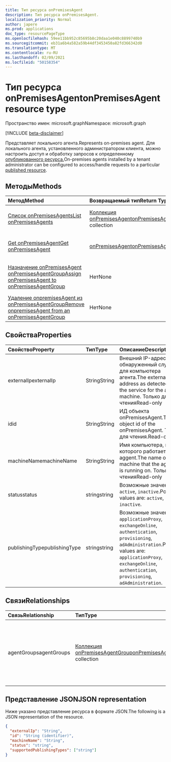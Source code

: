 ```yaml
---
title: Тип ресурса onPremisesAgent
description: Тип ресурса onPremisesAgent.
localization_priority: Normal
author: japere
ms.prod: applications
doc_type: resourcePageType
ms.openlocfilehash: 59ee11bb952c85695b8c20daa1e040c8899740b9
ms.sourcegitcommit: eb31a6b4a582a59b44df3453450a82fd366342d0
ms.translationtype: MT
ms.contentlocale: ru-RU
ms.lasthandoff: 02/09/2021
ms.locfileid: "50158354"
---
```

# <a name="onpremisesagent-resource-type"></a><span data-ttu-id="c67d3-103">Тип ресурса onPremisesAgent</span><span class="sxs-lookup"><span data-stu-id="c67d3-103">onPremisesAgent resource type</span></span>

<span data-ttu-id="c67d3-104">Пространство имен: microsoft.graph</span><span class="sxs-lookup"><span data-stu-id="c67d3-104">Namespace: microsoft.graph</span></span>

[!INCLUDE [beta-disclaimer](../../includes/beta-disclaimer.md)]

<span data-ttu-id="c67d3-105">Представляет локального агента.</span><span class="sxs-lookup"><span data-stu-id="c67d3-105">Represents on-premises agent.</span></span> <span data-ttu-id="c67d3-106">Для локального агента, установленного администратором клиента, можно настроить доступ и обработку запросов к определенному [опубликованного ресурса.](publishedresource.md)</span><span class="sxs-lookup"><span data-stu-id="c67d3-106">On-premises agents installed by a tenant administrator can be configured to access/handle requests to a particular [published resource](publishedresource.md).</span></span>

## <a name="methods"></a><span data-ttu-id="c67d3-107">Методы</span><span class="sxs-lookup"><span data-stu-id="c67d3-107">Methods</span></span>

| <span data-ttu-id="c67d3-108">Метод</span><span class="sxs-lookup"><span data-stu-id="c67d3-108">Method</span></span>       | <span data-ttu-id="c67d3-109">Возвращаемый тип</span><span class="sxs-lookup"><span data-stu-id="c67d3-109">Return Type</span></span> | <span data-ttu-id="c67d3-110">Описание</span><span class="sxs-lookup"><span data-stu-id="c67d3-110">Description</span></span> |
|:-------------|:------------|:------------|
| [<span data-ttu-id="c67d3-111">Список onPremisesAgents</span><span class="sxs-lookup"><span data-stu-id="c67d3-111">List onPremisesAgents</span></span>](../api/onpremisesagent-list.md) | <span data-ttu-id="c67d3-112">[Коллекция onPremisesAgent](onpremisesagent.md)</span><span class="sxs-lookup"><span data-stu-id="c67d3-112">[onPremisesAgent](onpremisesagent.md) collection</span></span> | <span data-ttu-id="c67d3-113">Получите **коллекцию объектов onPremisesAgents.**</span><span class="sxs-lookup"><span data-stu-id="c67d3-113">Get an **onPremisesAgents** object collection.</span></span> |
| [<span data-ttu-id="c67d3-114">Get onPremisesAgent</span><span class="sxs-lookup"><span data-stu-id="c67d3-114">Get onPremisesAgent</span></span>](../api/onpremisesagent-get.md) | [<span data-ttu-id="c67d3-115">onPremisesAgent</span><span class="sxs-lookup"><span data-stu-id="c67d3-115">onPremisesAgent</span></span>](onpremisesagent.md) | <span data-ttu-id="c67d3-116">Чтение свойств и связей объекта **onPremisesAgent.**</span><span class="sxs-lookup"><span data-stu-id="c67d3-116">Read the properties and relationships of an **onPremisesAgent** object.</span></span> |
| [<span data-ttu-id="c67d3-117">Назначение onPremisesAgent onPremisesAgentGroup</span><span class="sxs-lookup"><span data-stu-id="c67d3-117">Assign onPremisesAgent to onPremisesAgentGroup</span></span>](../api/onpremisesagent-post-agentgroups.md) | <span data-ttu-id="c67d3-118">Нет</span><span class="sxs-lookup"><span data-stu-id="c67d3-118">None</span></span> | <span data-ttu-id="c67d3-119">**Назначьте onPremisesAgent** для **onPremisesAgentGroup.**</span><span class="sxs-lookup"><span data-stu-id="c67d3-119">Assign an **onPremisesAgent** to an **onPremisesAgentGroup**.</span></span>|
| [<span data-ttu-id="c67d3-120">Удаление onpremisesAgent из onPremisesAgentGroup</span><span class="sxs-lookup"><span data-stu-id="c67d3-120">Remove onpremisesAgent from an onPremisesAgentGroup</span></span>](../api/onpremisesagent-delete-agentgroups.md) | <span data-ttu-id="c67d3-121">Нет</span><span class="sxs-lookup"><span data-stu-id="c67d3-121">None</span></span> | <span data-ttu-id="c67d3-122">Удалите **onPremisesAgent** из **onPremisesAgentGroup.**</span><span class="sxs-lookup"><span data-stu-id="c67d3-122">Remove an **onPremisesAgent** from an **onPremisesAgentGroup**.</span></span> |

## <a name="properties"></a><span data-ttu-id="c67d3-123">Свойства</span><span class="sxs-lookup"><span data-stu-id="c67d3-123">Properties</span></span>

| <span data-ttu-id="c67d3-124">Свойство</span><span class="sxs-lookup"><span data-stu-id="c67d3-124">Property</span></span>     | <span data-ttu-id="c67d3-125">Тип</span><span class="sxs-lookup"><span data-stu-id="c67d3-125">Type</span></span>        | <span data-ttu-id="c67d3-126">Описание</span><span class="sxs-lookup"><span data-stu-id="c67d3-126">Description</span></span> |
|:-------------|:------------|:------------|
|<span data-ttu-id="c67d3-127">externalIp</span><span class="sxs-lookup"><span data-stu-id="c67d3-127">externalIp</span></span>|<span data-ttu-id="c67d3-128">String</span><span class="sxs-lookup"><span data-stu-id="c67d3-128">String</span></span>|<span data-ttu-id="c67d3-129">Внешний IP-адрес, обнаруженный службой для компьютера агента.</span><span class="sxs-lookup"><span data-stu-id="c67d3-129">The external IP address as detected by the service for the agent machine.</span></span> <span data-ttu-id="c67d3-130">Только для чтения</span><span class="sxs-lookup"><span data-stu-id="c67d3-130">Read-only</span></span>|
|<span data-ttu-id="c67d3-131">id</span><span class="sxs-lookup"><span data-stu-id="c67d3-131">id</span></span>|<span data-ttu-id="c67d3-132">String</span><span class="sxs-lookup"><span data-stu-id="c67d3-132">String</span></span>| <span data-ttu-id="c67d3-133">ИД объекта onPremisesAgent.</span><span class="sxs-lookup"><span data-stu-id="c67d3-133">The object id of the onPremisesAgent.</span></span> <span data-ttu-id="c67d3-134">Только для чтения.</span><span class="sxs-lookup"><span data-stu-id="c67d3-134">Read-only.</span></span>|
|<span data-ttu-id="c67d3-135">machineName</span><span class="sxs-lookup"><span data-stu-id="c67d3-135">machineName</span></span>|<span data-ttu-id="c67d3-136">String</span><span class="sxs-lookup"><span data-stu-id="c67d3-136">String</span></span>|<span data-ttu-id="c67d3-137">Имя компьютера, на которого работает aggent.</span><span class="sxs-lookup"><span data-stu-id="c67d3-137">The name of the machine that the aggent is running on.</span></span> <span data-ttu-id="c67d3-138">Только для чтения</span><span class="sxs-lookup"><span data-stu-id="c67d3-138">Read-only</span></span>|
|<span data-ttu-id="c67d3-139">status</span><span class="sxs-lookup"><span data-stu-id="c67d3-139">status</span></span>|<span data-ttu-id="c67d3-140">string</span><span class="sxs-lookup"><span data-stu-id="c67d3-140">string</span></span>| <span data-ttu-id="c67d3-141">Возможные значения: `active`, `inactive`.</span><span class="sxs-lookup"><span data-stu-id="c67d3-141">Possible values are: `active`, `inactive`.</span></span>|
|<span data-ttu-id="c67d3-142">publishingType</span><span class="sxs-lookup"><span data-stu-id="c67d3-142">publishingType</span></span>|<span data-ttu-id="c67d3-143">string</span><span class="sxs-lookup"><span data-stu-id="c67d3-143">string</span></span>| <span data-ttu-id="c67d3-144">Возможные значения: `applicationProxy`, `exchangeOnline`, `authentication`, `provisioning`, `adAdministration`.</span><span class="sxs-lookup"><span data-stu-id="c67d3-144">Possible values are: `applicationProxy`, `exchangeOnline`, `authentication`, `provisioning`, `adAdministration`.</span></span>|

## <a name="relationships"></a><span data-ttu-id="c67d3-145">Связи</span><span class="sxs-lookup"><span data-stu-id="c67d3-145">Relationships</span></span>

| <span data-ttu-id="c67d3-146">Связь</span><span class="sxs-lookup"><span data-stu-id="c67d3-146">Relationship</span></span> | <span data-ttu-id="c67d3-147">Тип</span><span class="sxs-lookup"><span data-stu-id="c67d3-147">Type</span></span>        | <span data-ttu-id="c67d3-148">Описание</span><span class="sxs-lookup"><span data-stu-id="c67d3-148">Description</span></span> |
|:-------------|:------------|:------------|
|<span data-ttu-id="c67d3-149">agentGroups</span><span class="sxs-lookup"><span data-stu-id="c67d3-149">agentGroups</span></span>|<span data-ttu-id="c67d3-150">[Коллекция onPremisesAgentGroup](onpremisesagentgroup.md)</span><span class="sxs-lookup"><span data-stu-id="c67d3-150">[onPremisesAgentGroup](onpremisesagentgroup.md) collection</span></span>| <span data-ttu-id="c67d3-151">Список **onPremisesAgentGroups,** которые **назначены onPremisesAgent.**</span><span class="sxs-lookup"><span data-stu-id="c67d3-151">List of **onPremisesAgentGroups** that an **onPremisesAgent** is assigned to.</span></span> <span data-ttu-id="c67d3-152">Только для чтения.</span><span class="sxs-lookup"><span data-stu-id="c67d3-152">Read-only.</span></span> <span data-ttu-id="c67d3-153">Допускается значение null.</span><span class="sxs-lookup"><span data-stu-id="c67d3-153">Nullable.</span></span>|

## <a name="json-representation"></a><span data-ttu-id="c67d3-154">Представление JSON</span><span class="sxs-lookup"><span data-stu-id="c67d3-154">JSON representation</span></span>

<span data-ttu-id="c67d3-155">Ниже указано представление ресурса в формате JSON.</span><span class="sxs-lookup"><span data-stu-id="c67d3-155">The following is a JSON representation of the resource.</span></span>

<!-- {
  "blockType": "resource",
  "optionalProperties": [

  ],
  "@odata.type": "microsoft.graph.onPremisesAgent",
  "keyProperty": "id"
}-->

```json
{
  "externalIp": "String",
  "id": "String (identifier)",
  "machineName": "String",
  "status": "string",
  "supportedPublishingTypes": ["string"]
}
```

<!-- uuid: 16cd6b66-4b1a-43a1-adaf-3a886856ed98
2019-02-04 14:57:30 UTC -->
<!-- {
  "type": "#page.annotation",
  "description": "onPremisesAgent resource",
  "keywords": "",
  "section": "documentation",
  "tocPath": ""
}-->



